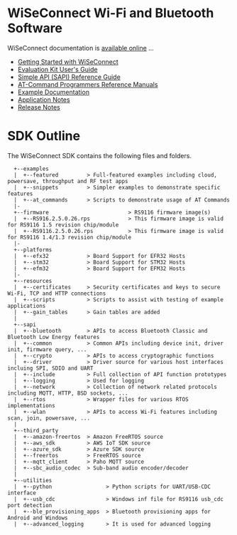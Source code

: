 # WiSeConnect Wi-Fi and Bluetooth Software

WiSeConnect documentation is [available online](http://docs.silabs.com/rs9116-wiseconnect/latest/wifibt-wc-overview/) ...

- [Getting Started with WiSeConnect](http://docs.silabs.com/rs9116-wiseconnect/latest/wifibt-wc-overview/)
- [Evaluation Kit User's Guide](http://docs.silabs.com/rs9116-wiseconnect/latest/wifibt-rs9116x-evk/) 
- [Simple API (SAPI) Reference Guide](http://docs.silabs.com/rs9116-wiseconnect/latest/wifibt-wc-sapi-reference/)
- [AT-Command Programmers Reference Manuals](http://docs.silabs.com/rs9116-wiseconnect/latest/wifibt-wc-programming-reference-manuals/)
- [Example Documentation](http://docs.silabs.com/rs9116-wiseconnect/latest/wifibt-wc-example-applications-overview/)
- [Application Notes](http://docs.silabs.com/rs9116-wiseconnect/latest/wifibt-wc-application-notes/)
- [Release Notes](http://docs.silabs.com/rs9116-wiseconnect/latest/wifibt-wc-release-notes/)

# SDK Outline
The WiSeConnect SDK contains the following files and folders.

```
  +--examples
  |  +--featured         > Full-featured examples including cloud, powersave, throughput and RF test apps 
  |  +--snippets         > Simpler examples to demonstrate specific features
  |  +--at_commands      > Scripts to demonstrate usage of AT Commands  
  |-   
  +--firmware                         > RS9116 firmware image(s)
  |  +--RS916.2.5.0.26.rps            > This firmware image is valid for RS9116 1.5 revision chip/module
  |  +--RS9116.2.5.0.26.rps           > This firmware image is valid for RS9116 1.4/1.3 revision chip/module
  |-   
  +--platforms            
  |  +--efx32            > Board Support for EFR32 Hosts
  |  +--stm32            > Board Support for STM32 Hosts
  |  +--efm32            > Board Support for EFM32 Hosts
  |-   
  +--resources   
  |  +--certificates     > Security certificates and keys to secure Wi-Fi, TCP and HTTP connections
  |  +--scripts          > Scripts to assist with testing of example applications
  |  +--gain_tables      > Gain tables are added
  |
  +--sapi                
  |  +--bluetooth        > APIs to access Bluetooth Classic and Bluetooth Low Energy features
  |  +--common           > Common APIs including device init, driver init, firmware query, ...
  |  +--crypto           > APIs to access cryptographic functions
  |  +--driver           > Driver source for various host interfaces incluing SPI, SDIO and UART
  |  +--include          > Full collection of API function prototypes
  |  +--logging          > Used for logging
  |  +--network          > Collection of network related protocols including MQTT, HTTP, BSD sockets, ...
  |  +--rtos             > Wrapper files for various RTOS implementations
  |  +--wlan             > APIs to access Wi-Fi features including scan, join, powersave, ...
  |
  +--third_party
  |  +--amazon-freertos  > Amazon FreeRTOS source
  |  +--aws_sdk          > AWS IoT SDK source
  |  +--azure_sdk        > Azure SDK source
  |  +--freertos         > FreeRTOS source
  |  +--mqtt_client      > Paho MQTT source
  |  +--sbc_audio_codec  > Sub-band audio encoder/decoder
  |
  +--utilities           
  |  +--python                 > Python scripts for UART/USB-CDC interface
  |  +--usb_cdc                > Windows inf file for RS9116 usb_cdc port detection
  |  +--ble_provisioning_apps  > Bluetooth provisioning apps for Android and Windows
  |  +--advanced_logging       > It is used for advanced logging
```
